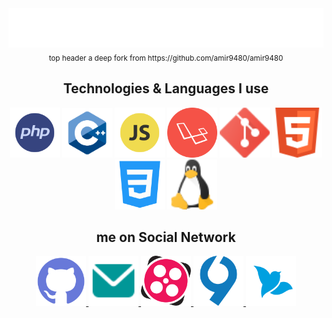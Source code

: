 <div align="center">
    <img src="/images/header.svg">
    <sub>top header a deep fork from https://github.com/amir9480/amir9480</sub>
</div>

<h2 align="center">Technologies & Languages I use</h2>

<div align="center">
    <img src="images/PHP.svg" alt="PHP" width="80px">
    <img src="images/Cpp.svg" alt="C++" width="80px">
    <img src="images/Javascript.svg" alt="Javascript" width="80px">
    <img src="images/Laravel.svg" alt="Laravel" width="80px">
    <img src="images/Git.svg" alt="Git" width="80px">
    <img src="images/Html.svg" alt="HTML" width="80px">
    <img src="images/Css.svg" alt="CSS" width="80px">
    <img src="images/Linux.svg" alt="Linux" width="80px">
</div>

<h2 align="center">me on Social Network</h2>

<p align="center">
    <a href="https://github.com/MimsadAlef">
        <img src="images/Github.svg" alt="GitHub" width="80px">
    </a>
    <a href="mailto:mimsadAlef@mail.ir">
        <img src="images/Mail.svg" alt="mail" width="80px">
    </a>
    <a href="https://aparat.com/mimsadAlef">
        <img src="images/Aparat.svg" alt="Aparat" width="80px">
    </a>
    <a href="https://virgool.io/@MimsadAlef">
        <img src="images/Virgool.svg" alt="Virgool" width="80px">
    </a>
    <a href="https://wekhed.ir/@MimsadAlef">
        <img src="images/Wekhed.png" alt="Wekhed" width="80px">
    </a>
</p>
<!-- <h2 align="center">my project</h2> -->
